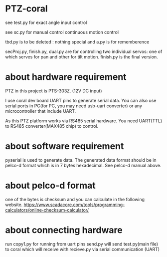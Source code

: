 # PTZ-coral

see test.py for exact angle input control 

see sc.py for manual control continuous motion control 

tbd.py is to be deleted : nothing special and a.py is for rememberence 

secProj.py, finish.py, dual.py are for controlling two individual servos: one of which serves for pan and other for tilt motion. finish.py is the final version. 


# about hardware requirement 
PTZ in this project is PTS-303Z. (12V DC input) 

I use coral dev board UART pins to generate serial data. You can also use serial ports in PC(for PC, you may need usb-uart converter) or any microcontroller that include UART. 

As this PTZ platform works via RS485 serial hardware. You need UART(TTL) to RS485 converter(MAX485 chip) to control. 


# about software requirement 
pyserial is used to generate data. The generated data format should be in pelco-d format which is in 7 bytes hexadecimal. See pelco-d manual above. 

# about pelco-d format 
one of the bytes is checksum and you can calculate in the following website. 
https://www.scadacore.com/tools/programming-calculators/online-checksum-calculator/


# about connecting hardware
run copy1.py for running from uart pins
send.py will send test.py(main file) to coral which will receive with recieve.py via serial communication (UART)

